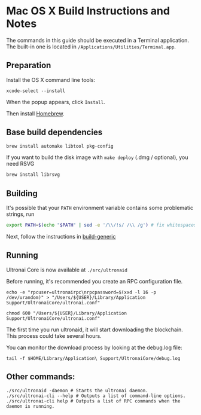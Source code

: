 Mac OS X Build Instructions and Notes
====================================
The commands in this guide should be executed in a Terminal application.
The built-in one is located in `/Applications/Utilities/Terminal.app`.

Preparation
-----------
Install the OS X command line tools:

`xcode-select --install`

When the popup appears, click `Install`.

Then install [Homebrew](https://brew.sh).

Base build dependencies
-----------------------

```bash
brew install automake libtool pkg-config
```

If you want to build the disk image with `make deploy` (.dmg / optional), you need RSVG
```bash
brew install librsvg
```

Building
--------

It's possible that your `PATH` environment variable contains some problematic strings, run
```bash
export PATH=$(echo "$PATH" | sed -e '/\\/!s/ /\\ /g') # fix whitespaces
```

Next, follow the instructions in [build-generic](build-generic.md)

Running
-------

Ultronai Core is now available at `./src/ultronaid`

Before running, it's recommended you create an RPC configuration file.

    echo -e "rpcuser=ultronairpc\nrpcpassword=$(xxd -l 16 -p /dev/urandom)" > "/Users/${USER}/Library/Application Support/UltronaiCore/ultronai.conf"

    chmod 600 "/Users/${USER}/Library/Application Support/UltronaiCore/ultronai.conf"

The first time you run ultronaid, it will start downloading the blockchain. This process could take several hours.

You can monitor the download process by looking at the debug.log file:

    tail -f $HOME/Library/Application\ Support/UltronaiCore/debug.log

Other commands:
-------

    ./src/ultronaid -daemon # Starts the ultronai daemon.
    ./src/ultronai-cli --help # Outputs a list of command-line options.
    ./src/ultronai-cli help # Outputs a list of RPC commands when the daemon is running.
